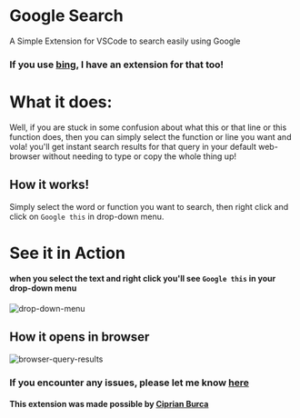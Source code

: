 # Google Search
A Simple Extension for VSCode to search easily using Google

### If you use [bing](https://marketplace.visualstudio.com/items?itemName=kameshkotwani.bing-search), I have an extension for that too!
# What it does:
Well, if you are stuck in some confusion about what this or that line or this function does, then you can simply select the function or line you want and vola! you'll get instant search results for that query in your default web-browser without needing to type or copy the whole thing up!

## How it works!
Simply select the word or function you want to search, then right click and click on `Google this` in drop-down menu.

# See it in Action
#### when you select the text and right click you'll see `Google this` in your drop-down menu

![drop-down-menu](https://github.com/kameshkotwani/google-search/blob/master/resources/drop-down-menu.png?raw=true)

## How it opens in browser

![browser-query-results](https://github.com/kameshkotwani/google-search/blob/master/resources/search-results.png?raw=true)


### If you encounter any issues, please let me know [here](https://github.com/kameshkotwani/google-search/issues)

#### This extension was made possible by [Ciprian Burca](https://github.com/burcadoruciprian)
